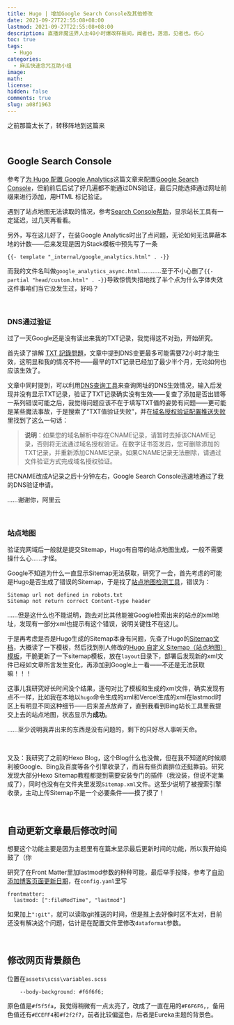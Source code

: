 ```yaml
---
title: Hugo | 增加Google Search Console及其他修改
date: 2021-09-27T22:55:08+08:00
lastmod: 2021-09-27T22:55:08+08:00
description: 直播非魔法界人士40小时爆改样板间，闻者也，落泪，见者也，伤心
toc: true
tags:
  - Hugo
categories:
  - 麻瓜快速念咒互助小组
image: 
math: 
license: 
hidden: false
comments: true
slug: a08f1963
---
```


之前那篇太长了，转移阵地到这篇来

​	

## Google Search Console

参考了[为 Hugo 配置 Google Analytics](https://immwind.com/google-analytics-for-hugo/)这篇文章来配置[Google Search Console](https://search.google.com/search-console)，但前前后后试了好几遍都不能通过DNS验证，最后只能选择通过网址前缀来进行添加，用HTML 标记验证。

遇到了站点地图无法读取的情况，参考[Search Console帮助](https://support.google.com/webmasters/thread/101172591/%E6%98%BE%E7%A4%BA%E6%97%A0%E6%B3%95%E8%AF%BB%E5%8F%96%E6%AD%A4%E7%AB%99%E7%82%B9%E5%9C%B0%E5%9B%BE?hl=zh-Hans)，显示站长工具有一定延迟，过几天再看看。

另外，写在这儿好了，在装Google Analytics时出了点问题，无论如何无法屏蔽本地的计数——后来发现是因为Stack模板中预先写了一条

```
{{- template "_internal/google_analytics.html" . -}}
```

而我的文件名叫做`google_analytics_async.html`…………至于不小心删了`{{- partial "head/custom.html" . -}}`导致惊慌失措地找了半个点为什么字体失效这件事咱们当它没发生过，好吗？

​	

### DNS通过验证

过了一天Google还是没有读出来我的TXT记录，我觉得这不对劲，开始研究。

首先读了排解 [TXT 記錄問題](https://support.google.com/a/answer/2716888#zippy=%2C%E4%BD%BF%E7%94%A8%E5%85%8D%E8%B2%BB%E7%B6%B2%E8%B7%AF%E6%9C%8D%E5%8B%99%E6%9F%A5%E8%A9%A2-txt-%E8%A8%98%E9%8C%84%2C%E8%AE%8A%E6%9B%B4-hostname-%E6%AC%84%E4%BD%8D%E4%B8%AD%E7%9A%84%E9%A0%85%E7%9B%AE)，文章中提到DNS变更最多可能需要72小时才能生效，这明显和我的情况不符——最早的TXT记录已经加了最少半个月，无论如何也应该生效了。

文章中同时提到，可以利用[DNS查询工具](https://toolbox.googleapps.com/apps/dig/)来查询网址的DNS生效情况，输入后发现并没有显示TXT记录，验证了TXT记录确实没有生效——复查了添加是否出错等一系列错误可能之后，我觉得问题应该不在于填写TXT值的姿势有问题——更可能是某些魔法事故，于是搜索了“TXT值验证失败”，并在[域名授权验证配置推送失败](https://help.aliyun.com/knowledge_detail/48058.html)里找到了这么一句话：

> **说明**：如果您的域名解析中存在CNAME记录，请暂时去掉该CNAME记录，否则将无法通过域名授权验证。在数字证书签发后，您可删除添加的TXT记录，并重新添加CNAME记录。如果CNAME记录无法删除，请通过文件验证方式完成域名授权验证。

把CNAME改成A记录之后十分钟左右，Google Search Console迅速地通过了我的DNS验证申请。

……谢谢你，阿里云

​	



### 站点地图

验证完网域后一般就是提交Sitemap，Hugo有自带的站点地图生成，一般不需要操什么心……才怪。

Google不知道为什么一直显示Sitemap无法获取，研究了一会，首先考虑的可能是Hugo是否生成了错误的Sitemap，于是找了[站点地图检测工具](https://www.websiteplanet.com/zh-hans/webtools/sitemap-validator/?page=https://mantyke.icu/sitemap.xml)，错误为：

```
Sitemap url not defined in robots.txt
Sitemap not return correct Content-type header
```

​	……但是这什么也不能说明，跑去对比其他能被Google检索出来的站点的xml地址，发现有一部分xml也提示有这个错误，说明关键性不在这儿。

于是再考虑是否是Hugo生成的Sitemap本身有问题，先查了Hugo的[Sitemap文档](https://www.gohugo.org/doc/templates/sitemap/)，大概读了一下模板，然后找到别人修改的[Hugo 自定义 Sitemap（站点地图）模板](https://wan.lu/2020/hugo-custom-sitemap-template.html)，干脆更新了一下sitemap模板，放在`layout`目录下，部署后发现新的xml文件已经如文章所言发生变化，再添加到Google上一看——不还是无法获取嘛！！！

这事儿我研究好长时间没个结果，逐句对比了模板和生成的xml文件，确实发现有点不一样，比如我在本地以`hugo`命令生成的xml和Vercel生成的xml在lastmod时区上有明显不同这种细节——后来差点放弃了，直到我看到Bing站长工具里我提交上去的站点地图，状态显示为**成功**。

……至少说明我弄出来的东西是没有问题的，剩下的只好尽人事听天命。

​	

又及：我研究了之前的Hexo Blog，这个Blog什么也没做，但在我不知道的时候顺利被Google、Bing及百度等各个引擎收录了，而且有些页面排位还挺靠前。研究发现大部分Hexo Sitemap教程都提到需要安装专门的插件（我没装，但说不定集成了），同时也没有在文件夹里发现`Sitemap.xml`文件。这至少说明了被搜索引擎收录，主动上传Sitemap不是一个必要条件——摸了摸了！

​	

## 自动更新文章最后修改时间

想要这个功能主要是因为主题里有在篇末显示最后更新时间的功能，所以我开始捣鼓了（你

研究了在Front Matter里加lastmod参数的种种可能，最后举手投降，参考了[自动添加博客页面更新日期](https://blog.yfei.page/cn/2021/03/lastmod-hugo/)，在`config.yaml`里写

```
frontmatter:
  lastmod: [":fileModTime", "lastmod"]
```

如果加上`":git"`，就可以读取git推送的时间，但是推上去好像时区不太对，目前还没有解决这个问题，估计是在配置文件里修改`dataformat`参数。

​	

## 修改网页背景颜色

位置在`assets\scss\variables.scss`

```
    --body-background: #f6f6f6;
```

原色值是`#f5f5fa`，我觉得稍微有一点太亮了，改成了一直在用的`#F6F6F6`，，备用色值还有`#ECEFF4`和`#f2f2f7`，前者比较偏蓝色，后者是Eureka主题的背景色。

​	



